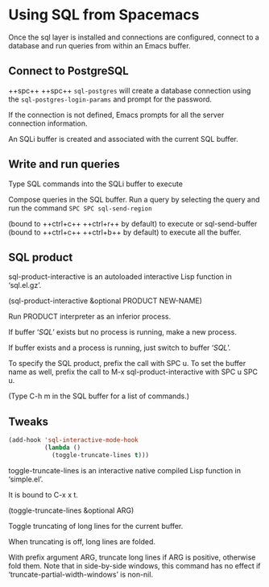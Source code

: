 # Using SQL from Spacemacs

Once the sql layer is installed and connections are configured, connect to a database and run queries from within an Emacs buffer.


## Connect to PostgreSQL

++spc++ ++spc++ `sql-postgres` will create a database connection using the `sql-postgres-login-params` and prompt for the password.

If the connection is not defined, Emacs prompts for all the server connection information.

An SQLi buffer is created and associated with the current SQL buffer.


## Write and run queries

Type SQL commands into the SQLi buffer to execute

Compose queries in the SQL buffer.  Run a query by selecting the query and run the command `SPC SPC sql-send-region`

(bound to ++ctrl+c++ ++ctrl+r++ by default) to execute or sql-send-buffer (bound to ++ctrl+c++ ++ctrl+b++ by default) to execute all the buffer.


## SQL product

sql-product-interactive is an autoloaded interactive Lisp function in ‘sql.el.gz’.

(sql-product-interactive &optional PRODUCT NEW-NAME)

Run PRODUCT interpreter as an inferior process.

If buffer ‘*SQL*’ exists but no process is running, make a new process.

If buffer exists and a process is running, just switch to buffer ‘*SQL*’.

To specify the SQL product, prefix the call with SPC u.  To set the buffer name as well, prefix the call to M-x sql-product-interactive with SPC u SPC u.

(Type C-h m in the SQL buffer for a list of commands.)


## Tweaks


```lisp
(add-hook 'sql-interactive-mode-hook
          (lambda ()
            (toggle-truncate-lines t)))
```


toggle-truncate-lines is an interactive native compiled Lisp function in ‘simple.el’.

It is bound to C-x x t.

(toggle-truncate-lines &optional ARG)

Toggle truncating of long lines for the current buffer.

When truncating is off, long lines are folded.

With prefix argument ARG, truncate long lines if ARG is positive, otherwise fold them.  Note that in side-by-side windows, this command has no effect if ‘truncate-partial-width-windows’ is non-nil.
